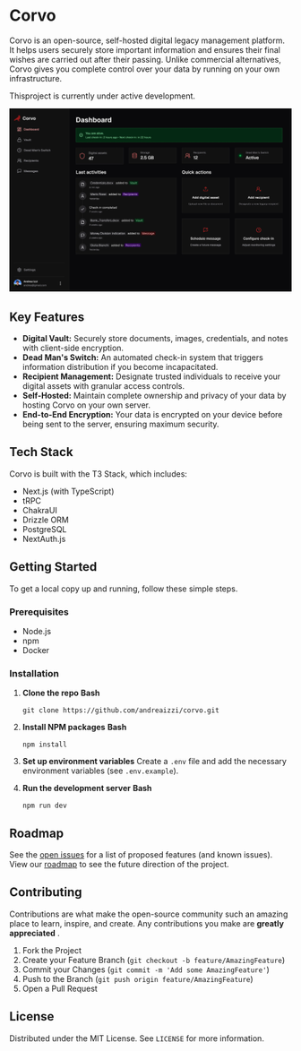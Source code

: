 # Corvo

Corvo is an open-source, self-hosted digital legacy management platform. It helps users securely store important information and ensures their final wishes are carried out after their passing. Unlike commercial alternatives, Corvo gives you complete control over your data by running on your own infrastructure.

Thisproject is currently under active development.

![Corvo Dashboard](./public/dashboard-desktop-v1.webp)

## Key Features

* **Digital Vault:** Securely store documents, images, credentials, and notes with client-side encryption.
* **Dead Man's Switch:** An automated check-in system that triggers information distribution if you become incapacitated.
* **Recipient Management:** Designate trusted individuals to receive your digital assets with granular access controls.
* **Self-Hosted:** Maintain complete ownership and privacy of your data by hosting Corvo on your own server.
* **End-to-End Encryption:** Your data is encrypted on your device before being sent to the server, ensuring maximum security.

## Tech Stack

Corvo is built with the T3 Stack, which includes:

* Next.js (with TypeScript)
* tRPC
* ChakraUI
* Drizzle ORM
* PostgreSQL
* NextAuth.js

## Getting Started

To get a local copy up and running, follow these simple steps.

### Prerequisites

* Node.js
* npm
* Docker

### Installation

1. **Clone the repo**
   **Bash**

   ```
   git clone https://github.com/andreaizzi/corvo.git
   ```
2. **Install NPM packages**
   **Bash**

   ```
   npm install
   ```
3. **Set up environment variables**
   Create a `.env` file and add the necessary environment variables (see `.env.example`).
4. **Run the development server**
   **Bash**

   ```
   npm run dev
   ```

## Roadmap

See the [open issues](https://www.google.com/search?q=https://github.com/andreaizzi/corvo/issues) for a list of proposed features (and known issues). View our [roadmap](https://www.google.com/search?q=./corvo-roadmap.md) to see the future direction of the project.

## Contributing

Contributions are what make the open-source community such an amazing place to learn, inspire, and create. Any contributions you make are  **greatly appreciated** .

1. Fork the Project
2. Create your Feature Branch (`git checkout -b feature/AmazingFeature`)
3. Commit your Changes (`git commit -m 'Add some AmazingFeature'`)
4. Push to the Branch (`git push origin feature/AmazingFeature`)
5. Open a Pull Request

## License

Distributed under the MIT License. See `LICENSE` for more information.
